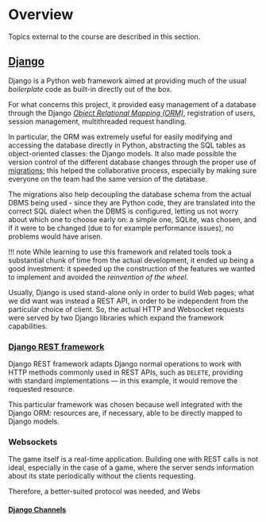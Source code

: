 # Overview

Topics external to the course are described in this section.

## [Django](https://www.djangoproject.com/)

Django is a Python web framework aimed at providing much of the usual *boilerplate* code as built-in directly out of the box.

For what concerns this project, it provided easy management of a database through the 
Django [*Object Relational Mapping (ORM)*](https://docs.djangoproject.com/en/3.1/topics/db/models/), registration
of users, session management, multithreaded request handling. 

In particular, the ORM was extremely useful for easily modifying and accessing the database directly in Python,
abstracting the SQL tables as object-oriented classes: the Django models. 
It also made possible the version control of the different
database changes through the proper use of [migrations](https://docs.djangoproject.com/en/3.1/topics/migrations/); this
helped the collaborative process, especially by making sure everyone on the team had the same version of the database. 

The migrations also help decoupling the database schema from the actual DBMS being used - since they are Python code,
they are translated into the correct SQL dialect when the DBMS is configured, letting us not worry about which one to
choose early on: a simple one, SQLite, was chosen, and if it were to be changed (due to for example performance issues),
no problems would have arisen.

!!! note
    While learning to use this framework and related tools took a substantial chunk of time from the actual development,
    it ended up being a good investment: it speeded up the construction of the features we wanted to implement and avoided
    the *reinvention of the wheel*.

Usually, Django is used stand-alone only in order to build Web pages; what we did want was instead a REST API, in order
to be independent from the particular choice of client. So, the actual HTTP and Websocket requests were served by two
Django libraries which expand the framework capabilities.

### [Django REST framework](https://www.django-rest-framework.org/)

Django REST framework adapts Django normal operations to work with HTTP methods commonly used in REST APIs, such as
`DELETE`, providing with standard implementations — in this example, it would remove the requested resource.

This particular framework was chosen because well integrated with the Django ORM: resources are, if necessary,
able to be directly mapped to Django models.

### Websockets

The game itself is a real-time application. Building one with REST calls is not ideal, especially in the case of a game,
where the server sends information about its state periodically without the clients requesting. 

Therefore, a better-suited protocol was needed, and Webs

#### [Django Channels](https://channels.readthedocs.io/en/stable/)
